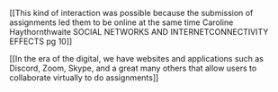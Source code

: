 [[This kind of interaction was possible because the submission of assignments led them to be online at the same time Caroline Haythornthwaite SOCIAL NETWORKS AND INTERNETCONNECTIVITY EFFECTS pg 10]]

[[In the era of the digital, we have websites and applications such as Discord, Zoom, Skype, and a great many others that allow users to collaborate virtually to do assignments]]

